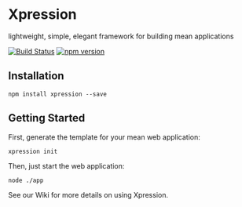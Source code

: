 Xpression
================

lightweight, simple, elegant framework for building mean applications

[![Build Status](https://travis-ci.org/onehilltech/xpression.svg?branch=master)](https://travis-ci.org/onehilltech/xpression)
[![npm version](https://img.shields.io/npm/v/xpression.svg)](https://npmjs.org/package/xpression)


Installation
----------------

    npm install xpression --save
    
Getting Started
----------------

First, generate the template for your mean web application:

    xpression init

Then, just start the web application:

    node ./app
    
See our Wiki for more details on using Xpression.
